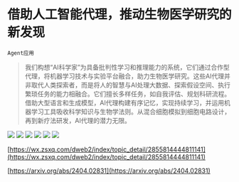 # 借助人工智能代理，推动生物医学研究的新发现
`Agent应用`
> 我们构想“AI科学家”为具备批判性学习和推理能力的系统，它们通过合作型代理，将机器学习技术与实验平台融合，助力生物医学研究。这些AI代理并非取代人类探索者，而是将人的智慧与AI处理大数据、探索假设空间、执行繁琐任务的能力相融合。它们擅长多样任务，如自我评估、规划科研流程。借助大型语言和生成模型，AI代理构建有序记忆，实现持续学习，并运用机器学习工具吸收科学知识与生物学法则。从混合细胞模拟到细胞电路设计，再到新疗法研发，AI代理的潜力无限。

![](https://raw.githubusercontent.com/HuggingAGI/HuggingArxiv/main/paper_images/2404.02831/figure_1_V9_600_DPI.png)
![](https://raw.githubusercontent.com/HuggingAGI/HuggingArxiv/main/paper_images/2404.02831/x1.png)
![](https://raw.githubusercontent.com/HuggingAGI/HuggingArxiv/main/paper_images/2404.02831/x2.png)
![](https://raw.githubusercontent.com/HuggingAGI/HuggingArxiv/main/paper_images/2404.02831/x3.png)
![](https://raw.githubusercontent.com/HuggingAGI/HuggingArxiv/main/paper_images/2404.02831/x4.png)
![](https://raw.githubusercontent.com/HuggingAGI/HuggingArxiv/main/paper_images/2404.02831/x5.png)

[https://wx.zsxq.com/dweb2/index/topic_detail/2855814444811141](https://wx.zsxq.com/dweb2/index/topic_detail/2855814444811141)

[https://arxiv.org/abs/2404.02831](https://arxiv.org/abs/2404.02831)